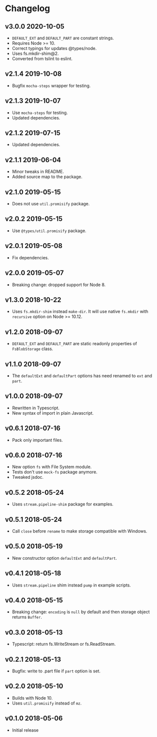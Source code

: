 # Changelog

## v3.0.0 2020-10-05

- `DEFAULT_EXT` and `DEFAULT_PART` are constant strings.
- Requires Node >= 10.
- Correct typings for updates @types/node.
- Uses fs.mkdir-shim@2.
- Converted from tslint to eslint.

## v2.1.4 2019-10-08

- Bugfix `mocha-steps` wrapper for testing.

## v2.1.3 2019-10-07

- Use `mocha-steps` for testing.
- Updated dependencies.

## v2.1.2 2019-07-15

- Updated dependencies.

## v2.1.1 2019-06-04

- Minor tweaks in README.
- Added source map to the package.

## v2.1.0 2019-05-15

- Does not use `util.promisify` package.

## v2.0.2 2019-05-15

- Use `@types/util.promisify` package.

## v2.0.1 2019-05-08

- Fix dependencies.

## v2.0.0 2019-05-07

- Breaking change: dropped support for Node 8.

## v1.3.0 2018-10-22

- Uses `fs.mkdir-shim` instead `make-dir`. It will use native `fs.mkdir` with
  `recursive` option on Node >= 10.12.

## v1.2.0 2018-09-07

- `DEFAULT_EXT` and `DEFAULT_PART` are static readonly properties of
  `FsBlobStorage` class.

## v1.1.0 2018-09-07

- The `defaultExt` and `defaultPart` options has need renamed to `ext` and
  `part`.

## v1.0.0 2018-09-07

- Rewritten in Typescript.
- New syntax of import in plain Javascript.

## v0.6.1 2018-07-16

- Pack only important files.

## v0.6.0 2018-07-16

- New option `fs` with File System module.
- Tests don't use `mock-fs` package anymore.
- Tweaked jsdoc.

## v0.5.2 2018-05-24

- Uses `stream.pipeline-shim` package for examples.

## v0.5.1 2018-05-24

- Call `close` before `rename` to make storage compatible with Windows.

## v0.5.0 2018-05-19

- New constructor option `defaultExt` and `defaultPart`.

## v0.4.1 2018-05-18

- Uses `stream.pipeline` shim instead `pump` in example scripts.

## v0.4.0 2018-05-15

- Breaking change: `encoding` is `null` by default and then storage object
  returns `Buffer`.

## v0.3.0 2018-05-13

- Typescript: return fs.WriteStream or fs.ReadStream.

## v0.2.1 2018-05-13

- Bugfix: write to .part file if `part` option is set.

## v0.2.0 2018-05-10

- Builds with Node 10.
- Uses `util.promisify` instead of `mz`.

## v0.1.0 2018-05-06

- Initial release
